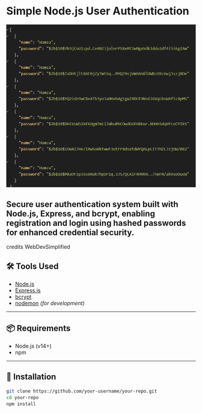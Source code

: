 # Simple Node.js User Authentication

![](images/Final-results.png)

Secure user authentication system built with **Node.js**, **Express**, and **bcrypt**, enabling registration and login using hashed passwords for enhanced credential security.
---
credits
WebDevSimplified

## 🛠 Tools Used

- [Node.js](https://nodejs.org/)
- [Express.js](https://expressjs.com/)
- [bcrypt](https://github.com/kelektiv/node.bcrypt.js)
- [nodemon](https://github.com/remy/nodemon) *(for development)*

---

## 📦 Requirements

- Node.js (v14+)
- npm

---

## 🚀 Installation

```bash
git clone https://github.com/your-username/your-repo.git
cd your-repo
npm install
